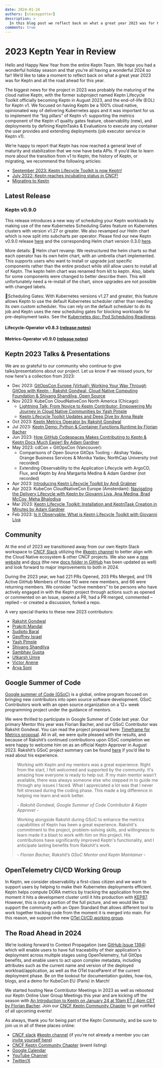 ```yaml
---
date: 2024-01-24
authors: [staceypotter]
description: >
  In this blog post we reflect back on what a great year 2023 was for Keptn and the road ahead for this year.
comments: true
---
```


# 2023 Keptn Year in Review

Hello and Happy New Year from the entire Keptn Team.
We hope you had a wonderful holiday season and that you’re all having a wonderful 2024 so far!
We’d like to take a moment to reflect back on what a great year 2023 was for Keptn and all the
road ahead for this year.

The biggest news for the project in 2023 was probably the maturing of the cloud native Keptn,
with the former subproject named Keptn Lifecycle Toolkit officially becoming Keptn in August 2023,
and the end-of-life (EOL) for Keptn v1.
We focused on having Keptn be a 100% cloud native,
opinionated way of delivering Kubernetes apps and it was important for us to implement the
“big pillars” of Keptn v1: supporting the metrics component of the Keptn v1 quality gates feature,
observability (new), and deployments by defining KeptnTasks & Evaluations to execute any container
the user provides and extending deployments (job executor service in Keptn v1).

We’re happy to report that Keptn has now reached a general level of maturity and stabilization that
we now have beta APIs.
If you’d like to learn more about the transition from v1 to Keptn, the history
of Keptn, or migrating, we recommend the following articles:

- [September 2023: Keptn Lifecycle Toolkit is now Keptn!](https://medium.com/keptn/keptn-lifecycle-toolkit-is-now-keptn-e0812217bf46)
- [July 2022: Keptn reaches incubating status in CNCF!](https://medium.com/keptn/keptn-reaches-the-incubating-status-in-the-cncf-67291e2dda7)
- [Migrating to Keptn](https://keptn.sh/latest/docs/migrate/keptn/)

## Latest Release

### Keptn v0.9.0

This release introduces a new way of scheduling your Keptn workloads by making use of the new
Kubernetes Scheduling Gates feature on Kubernetes clusters with version v1.27 or greater.
We also revamped our Helm chart which is now split into subcharts per operator.
Please find our new Keptn v0.9.0 release [here](https://github.com/keptn/lifecycle-toolkit/releases/tag/klt-v0.9.0)
and the corresponding Helm chart version 0.3.0 [here](https://github.com/keptn/lifecycle-toolkit-charts/releases/tag/keptn-0.3.0).

More details:
🚀 Helm chart revamp: We restructured the helm charts so that each operator has its own helm chart,
with an umbrella chart implemented.
This supports users who want to install or upgrade just specific
components rather than the entire product while still allow users to install all of Keptn.
The keptn helm chart was renamed from klt to keptn.
Also, labels for some components were changed to better describe them.
This will unfortunately need a re-install of the chart, since upgrades are not possible with changed labels.

🌟Scheduling Gates: With Kubernetes versions v1.27 and greater, this feature allows Keptn to use the
default Kubernetes scheduler rather than needing its own custom scheduler.
You can rely on the default scheduler to do its job and Keptn uses the new scheduling gates for blocking
workloads for pre-deployment tasks.
See the [Kubernetes doc: Pod Scheduling Readiness](https://kubernetes.io/docs/concepts/scheduling-eviction/pod-scheduling-readiness/).

#### Lifecycle-Operator v0.8.3 ([release notes](https://github.com/keptn/lifecycle-toolkit/releases/tag/lifecycle-operator-v0.8.3))

#### Metrics-Operator v0.9.0 ([release notes](https://github.com/keptn/lifecycle-toolkit/releases/tag/metrics-operator-v0.9.0))

## Keptn 2023 Talks & Presentations

<!-- markdownlint-disable MD013 -->
<!-- markdownlint-disable MD039 -->
<!-- markdownlint-disable max-one-sentence-per-line -->
We are so grateful to our community who continue to give talks/presentations about our project.
Let us know if we missed yours, for now here's a collection from 2023:

- Dec 2023: [GitOpsCon Europe (Virtual): Working Your Way Through GitOps with Keptn - Rakshit Gondwal, Cloud Native Computing Foundation & Shivang Shandilya, Open Source](https://youtu.be/CQhXfzYVAwY?feature=shared)
- Nov 2023: KubeCon CloudNativeCon North America (Chicago):
  - [Lightning Talk: From Novice to Keptn Contributor: Empowering My Journey in Cloud Native Communities by Yash Pimple](https://youtu.be/TyZS5mH6vM0?feature=shared)
  - [Keptn Lifecycle Toolkit Updates and Deep Dive by Anna Reale](https://youtu.be/H3UxOwS06iI?feature=shared)
- Oct 2023: [Keptn Metrics Operator by Rakshit Gondwal](https://youtu.be/K9O2Xi8P6Y0?feature=shared&t=549)
- Jul 2023: [Keptn Demo: Python & Container Functions Runtime by Florian Bacher](https://youtu.be/fkuo6CAJ1l8?feature=shared)
- Jun 2023: [How GitHub Codespaces Makes Contributing to Keptn & Keptn Docs Much Easier! By Adam Gardner](https://youtu.be/sFNzOhZw7Eg)
- May 2023: cdCon + GitOpsCon (Vancouver):
  - Comparisons of Open Source GitOps Tooling - Akshay Yadav, Orange Business Services & Monika Yadav, NorthCap University (not recorded)
  - Extending Observability to the Application Lifecycle with ArgoCD, Flux, and Keptn by Ana Margarita Medina & Adam Gardner (not recorded)
- Apr 2023: [Introducing Keptn Lifecycle Toolkit by Andi Grabner](https://youtu.be/449HAFYkUlY?feature=shared)
- Apr 2023: KubeCon CloudNativeCon Europe (Amsterdam): [Navigating the Delivery Lifecycle with Keptn by Giovanni Liva, Ana Medina, Brad McCoy, Meha Bhalodiya](https://youtu.be/Ezd6hGnRL84?feature=shared)
- Mar 2023: [Keptn Lifecycle Toolkit: Installation and KeptnTask Creation in Minutes by Adam Gardner](https://youtu.be/Hh01bBwZ_qM?feature=shared)
- Feb 2023: [Is it Observable: What is Keptn Lifecycle Toolkit with Giovanni Liva](https://youtu.be/Uvg4uG8AbFg?feature=shared)
<!-- markdownlint-enable max-one-sentence-per-line -->
<!-- markdownlint-enable MD039 -->
<!-- markdownlint-enable MD013 -->

## Community

At the end of 2023 we transitioned away from our own Keptn Slack workspace to
[CNCF Slack](http://cloud-native.slack.com/)
utilizing the [#keptn channel](https://cloud-native.slack.com/messages/keptn/) to
better align with the Cloud Native ecosystem & other CNCF projects.
We also saw a [new website](https://keptn.sh/) and [docs](https://keptn.sh/latest/docs/)
(the new [docs folder in GitHub](https://github.com/keptn/lifecycle-toolkit/tree/main/docs)
has been updated as well) and look forward to major improvements to both in 2024.

During the 2023 year, we had 221 PRs Opened, 203 PRs Merged, and 176 Active GitHub Members of those 110 were new members,
and 66 were returning members.
We consider “active members” to be persons who have actively engaged in with the Keptn
project through actions such as opened or commented on an Issue, opened a PR, had a PR merged,
commented – replied – or created a discussion, forked a repo.

A very special thanks to these new 2023 contributors:

- [Rakshit Gondwal](https://github.com/rakshitgondwal)
- [Prakriti Mandal](https://github.com/prakrit55)
- [Sudipto Baral](https://github.com/sudiptob2)
- [Geoffrey Israel](https://github.com/geoffrey1330)
- [Yash Pimple](https://github.com/YashPimple)
- [Shivang Shandilya](https://github.com/shivangshandilya)
- [Sambhav Gupta](https://github.com/sambhavgupta0705)
- [Utkarsh Umre](https://github.com/UtkarshUmre)
- [Victor Anene](https://github.com/Vickysomtee)
- [Arya Soni](https://github.com/aryasoni98)

## Google Summer of Code

[Google summer of Code (GSoC)](https://summerofcode.withgoogle.com/) is a global, online program focused on
bringing new contributors into open source software development.
GSoC Contributors work with an open source organization on a 12+ week programming project under the guidance of mentors.

We were thrilled to participate in Google Summer of Code last year.
Our primary Mentor this year was Florian Bacher, and our GSoC Contributor was Rakshit Gondwal.
You can read the project proposal here:
[Timeframe for Metrics proposal](https://summerofcode.withgoogle.com/archive/2023/projects/e7z3n3kH).
All in all, we were quite pleased with the results, and because of Rakshit’s continued contributions upon GSoC
completion we were happy to welcome him on as an official Keptn Approver in August 2023.
Rakshit’s GSoC project summary can be found [here](https://github.com/rakshitgondwal/gsoc-2023)
if you’d like to read about his experience.

<!-- markdownlint-disable MD028 -->
> Working with Keptn and my mentors was a great experience.
> Right from the start, I felt welcomed and supported by the community.
> It's amazing how everyone is ready to help out.
> If my main mentor wasn't available, there was always someone else who stepped in to guide me through any issues I faced.
> What I appreciated a lot was that I never felt stressed during the coding phase.
> This made a big difference in helping me learn and work better.
>
> *- Rakshit Gondwal, Google Summer of Code Contributor & Keptn Approver -*

> Working alongside Rakshit during GSoC to enhance the metrics capabilities of Keptn has been a great experience.
> Rakshit's commitment to the project, problem-solving skills, and willingness to learn made it a blast to work with
> him on this project.
> His contributions have significantly improved Keptn's functionality, and I anticipate lasting benefits from Rakshit's work.
>
> *- Florian Bacher, Rakshit’s GSoC Mentor and Keptn Maintainer -*
<!-- markdownlint-enable MD028 -->

## OpenTelemetry CI/CD Working Group

In Keptn, we consider observability a first-class citizen and we want to support users by helping to make
their Kubernetes deployments efficient.
Keptn helps compute DORA metrics by tracking the application from the moment it hits a development cluster
until it hits production with [KEP87](https://github.com/keptn/enhancement-proposals/blob/main/text/0087-klt-traceid-propagation.md).
However, this is only a portion of the full picture, and we would like to support the community with an
Open Standard that allows different tool to work together tracking code from the moment it is merged into main.
For this reason, we support the new
[OTel CI/CD working group](https://github.com/open-telemetry/community/pull/1822/files).

## The Road Ahead in 2024

We’re looking forward to Context Propagation (see [GitHub Issue 1394](https://github.com/keptn/lifecycle-toolkit/issues/1394))
which will enable users to have full traceability of their application's deployment across multiple stages using OpenTelemetry,
full GitOps benefits, and enable users to act upon complex metadata, including attributes such as the current name and version
of the deployed workload/application, as well as the OTel traceParent of the current deployment phase.
Be on the lookout for documentation guides, how-tos, blogs, and a demo for KubeCon EU (Paris) in March!

We started hosting New Contributor Meetings in 2023 as well as rebooted our Keptn Online User Group Meetings this year
and are kicking off the season with
[An Introduction to Keptn on January 24 at 10am ET / 4pm CET by Florian Bacher](https://community.cncf.io/events/details/cncf-keptn-community-presents-keptn-online-user-group-meeting-an-introduction-to-keptn/).
Join our [CNCF Keptn Community Chapter](https://community.cncf.io/keptn-community/) to get notified of all upcoming events!

As always, thank you for being part of the Keptn Community, and be sure to join us in all of these places online:

<!-- markdownlint-disable MD013 -->
- [CNCF slack](http://cloud-native.slack.com/) [#keptn channel](https://cloud-native.slack.com/messages/keptn/) (if you’re not already a member you can [invite yourself here](https://communityinviter.com/apps/cloud-native/cncf))
- [CNCF Keptn Community Chapter](https://community.cncf.io/keptn-community/) (event listing)
- [Google Calendar](https://calendar.google.com/calendar/u/0?cid=ZHluYXRyYWNlLmNvbV9hYmpyaDF1a2YxOGloNDc3dGIxZWthZzJhZ0Bncm91cC5jYWxlbmRhci5nb29nbGUuY29t)
- [YouTube Channel](https://www.youtube.com/channel/UCHMn9HyAMeb81bRlaOuZyuQ)
- [Twitter/X](https://twitter.com/keptnProject)
<!-- markdownlint-enable MD013 -->

